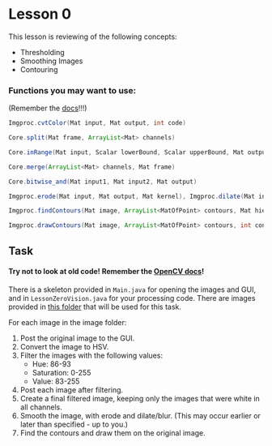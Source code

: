 # Lesson 0

This lesson is reviewing of the following concepts:

* Thresholding
* Smoothing Images
* Contouring

### Functions you may want to use:

(Remember the [docs](../opencv-docs.md)!!!)

```java
Imgproc.cvtColor(Mat input, Mat output, int code)

Core.split(Mat frame, ArrayList<Mat> channels)

Core.inRange(Mat input, Scalar lowerBound, Scalar upperBound, Mat output)

Core.merge(ArrayList<Mat> channels, Mat frame)

Core.bitwise_and(Mat input1, Mat input2, Mat output)

Imgproc.erode(Mat input, Mat output, Mat kernel), Imgproc.dilate(Mat input, Mat output, Mat kernel)

Imgproc.findContours(Mat image, ArrayList<MatOfPoint> contours, Mat hierarchy, int mode, int method)

Imgproc.drawContours(Mat image, ArrayList<MatOfPoint> contours, int contourIdx, Scalar color, int thickness)
```

## Task

#### Try not to look at old code! Remember the [OpenCV docs](../opencv-docs.md)!

There is a skeleton provided in `Main.java` for opening the images and GUI, and in `LessonZeroVision.java` for your processing code.
There are images provided in [this folder](../sampleImages/lesson0) that will be used for this task.

For each image in the image folder:
1. Post the original image to the GUI.
2. Convert the image to HSV.
3. Filter the images with the following values:
    * Hue: 86-93
    * Saturation: 0-255
    * Value: 83-255
4. Post each image after filtering.
5. Create a final filtered image, keeping only the images that were white in all channels.
6. Smooth the image, with erode and dilate/blur. (This may occur earlier or later than specified - up to you.)
7. Find the contours and draw them on the original image.
